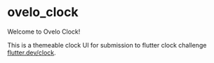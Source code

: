 # ovelo_clock

Welcome to Ovelo Clock!

This is a themeable clock UI for submission to flutter clock challenge  [flutter.dev/clock](https://flutter.dev/clock).
